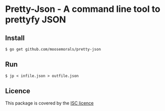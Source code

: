 # Pretty-Json - A command line tool to prettyfy JSON

## Install

    $ go get github.com/moosemorals/pretty-json

## Run

    $ jp < infile.json > outfile.json

## Licence

This package is covered by the [ISC licence](LICENCE)
